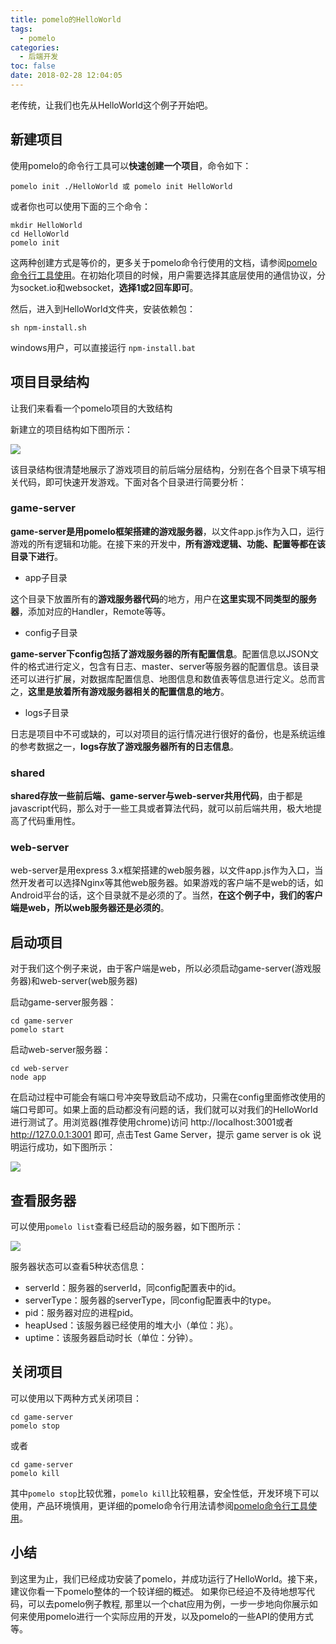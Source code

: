 ```yaml
---
title: pomelo的HelloWorld
tags:
  - pomelo
categories:
  - 后端开发
toc: false
date: 2018-02-28 12:04:05
---
```


老传统，让我们也先从HelloWorld这个例子开始吧。

## 新建项目

使用pomelo的命令行工具可以**快速创建一个项目**，命令如下：

```
pomelo init ./HelloWorld 或 pomelo init HelloWorld
```

或者你也可以使用下面的三个命令：

```
mkdir HelloWorld
cd HelloWorld
pomelo init
```

这两种创建方式是等价的，更多关于pomelo命令行使用的文档，请参阅[pomelo命令行工具使用](https://github.com/NetEase/pomelo/wiki/pomelo%E5%91%BD%E4%BB%A4%E8%A1%8C%E5%B7%A5%E5%85%B7%E4%BD%BF%E7%94%A8)。在初始化项目的时候，用户需要选择其底层使用的通信协议，分为socket.io和websocket，**选择1或2回车即可**。

<!-- more -->

然后，进入到HelloWorld文件夹，安装依赖包：

```
sh npm-install.sh
```

windows用户，可以直接运行 `npm-install.bat`

## 项目目录结构
让我们来看看一个pomelo项目的大致结构

新建立的项目结构如下图所示：

![](http://houjiyi.oss-cn-beijing.aliyuncs.com/images/blog/pomelo/HelloWorldFolder.png)

该目录结构很清楚地展示了游戏项目的前后端分层结构，分别在各个目录下填写相关代码，即可快速开发游戏。下面对各个目录进行简要分析：

### game-server
**game-server是用pomelo框架搭建的游戏服务器**，以文件app.js作为入口，运行游戏的所有逻辑和功能。在接下来的开发中，**所有游戏逻辑、功能、配置等都在该目录下进行**。

* app子目录

这个目录下放置所有的**游戏服务器代码**的地方，用户在**这里实现不同类型的服务器**，添加对应的Handler，Remote等等。

* config子目录

**game-server下config包括了游戏服务器的所有配置信息**。配置信息以JSON文件的格式进行定义，包含有日志、master、server等服务器的配置信息。该目录还可以进行扩展，对数据库配置信息、地图信息和数值表等信息进行定义。总而言之，**这里是放着所有游戏服务器相关的配置信息的地方**。

* logs子目录

日志是项目中不可或缺的，可以对项目的运行情况进行很好的备份，也是系统运维的参考数据之一，**logs存放了游戏服务器所有的日志信息**。

### shared

**shared存放一些前后端、game-server与web-server共用代码**，由于都是javascript代码，那么对于一些工具或者算法代码，就可以前后端共用，极大地提高了代码重用性。

### web-server

web-server是用express 3.x框架搭建的web服务器，以文件app.js作为入口，当然开发者可以选择Nginx等其他web服务器。如果游戏的客户端不是web的话，如Android平台的话，这个目录就不是必须的了。当然，**在这个例子中，我们的客户端是web，所以web服务器还是必须的**。

## 启动项目
对于我们这个例子来说，由于客户端是web，所以必须启动game-server(游戏服务器)和web-server(web服务器)

启动game-server服务器：

```
cd game-server
pomelo start
```

启动web-server服务器：

```
cd web-server
node app 
```

在启动过程中可能会有端口号冲突导致启动不成功，只需在config里面修改使用的端口号即可。如果上面的启动都没有问题的话，我们就可以对我们的HelloWorld进行测试了。用浏览器(推荐使用chrome)访问 http://localhost:3001或者 http://127.0.0.1:3001 即可, 点击Test Game Server，提示 game server is ok 说明运行成功，如下图所示：

![](http://houjiyi.oss-cn-beijing.aliyuncs.com/images/blog/pomelo/helloworld_test_snapshot.png)

## 查看服务器
可以使用`pomelo list`查看已经启动的服务器，如下图所示：

![](http://houjiyi.oss-cn-beijing.aliyuncs.com/images/blog/pomelo/list_snapshot.png)

服务器状态可以查看5种状态信息：

* serverId：服务器的serverId，同config配置表中的id。
* serverType：服务器的serverType，同config配置表中的type。
* pid：服务器对应的进程pid。
* heapUsed：该服务器已经使用的堆大小（单位：兆）。
* uptime：该服务器启动时长（单位：分钟）。

## 关闭项目

可以使用以下两种方式关闭项目：

```
cd game-server
pomelo stop
```

或者

```
cd game-server
pomelo kill
```

其中`pomelo stop`比较优雅，`pomelo kill`比较粗暴，安全性低，开发环境下可以使用，产品环境慎用，更详细的pomelo命令行用法请参阅[pomelo命令行工具使用](https://github.com/NetEase/pomelo/wiki/pomelo%E5%91%BD%E4%BB%A4%E8%A1%8C%E5%B7%A5%E5%85%B7%E4%BD%BF%E7%94%A8)。

## 小结
到这里为止，我们已经成功安装了pomelo，并成功运行了HelloWorld。接下来，建议你看一下pomelo整体的一个较详细的概述。 如果你已经迫不及待地想写代码，可以去pomelo例子教程, 那里以一个chat应用为例，一步一步地向你展示如何来使用pomelo进行一个实际应用的开发，以及pomelo的一些API的使用方式等。
